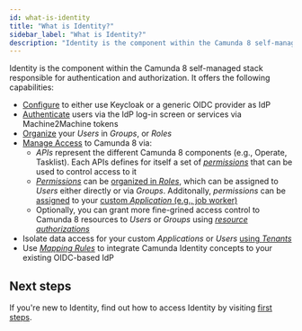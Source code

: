 ```yaml
---
id: what-is-identity
title: "What is Identity?"
sidebar_label: "What is Identity?"
description: "Identity is the component within the Camunda 8 self-managed stack responsible for authentication and authorization."
---
```


Identity is the component within the Camunda 8 self-managed stack responsible for authentication and authorization. It offers the following capabilities:

- [Configure](/self-managed/identity/configuration/identity-configuration-overview.md) to either use Keycloak or a generic OIDC provider as IdP
- [Authenticate](/self-managed/identity/authentication.md) users via the IdP log-in screen or services via Machine2Machine tokens
- [Organize](/self-managed/identity/application-user-group-role-management/identity-application-user-group-role-management-overview.md) your _Users_ in _Groups_, or _Roles_
- [Manage Access](/self-managed/identity/access-management/access-management-overview.md) to Camunda 8 via:
  - _APIs_ represent the different Camunda 8 components (e.g., Operate, Tasklist). Each APIs defines for itself a set of [_permissions_](/self-managed/identity/access-management/access-management-overview.md#available-permissions) that can be used to control access to it
  - [_Permissions_](/self-managed/identity/access-management/access-management-overview.md#available-permissions) can be [organized in _Roles_](/self-managed/identity/access-management/manage-permissions.md#managing-permissions-for-roles), which can be assigned to _Users_ either directly or via _Groups_. Additonally, _permissions_ can be [assigned](/self-managed/identity/access-management/manage-permissions.md#managing-permissions-for-applications) to your [custom _Application_ (e.g., job worker)](versioned_docs/version-8.7/self-managed/identity/application-user-group-role-management/applications.md)
  - Optionally, you can grant more fine-grined access control to Camunda 8 resources to _Users_ or _Groups_ using [_resource authorizations_](/self-managed/identity/access-management/resource-authorizations.md#overview)
- Isolate data access for your custom _Applications_ or _Users_ [using _Tenants_](/self-managed/identity/managing-tenants.md)
- Use [_Mapping Rules_](/self-managed/identity/mapping-rules.md) to integrate Camunda Identity concepts to your existing OIDC-based IdP

## Next steps

If you're new to Identity, find out how to access Identity by visiting [first steps](/self-managed/identity/identity-first-steps.md).
